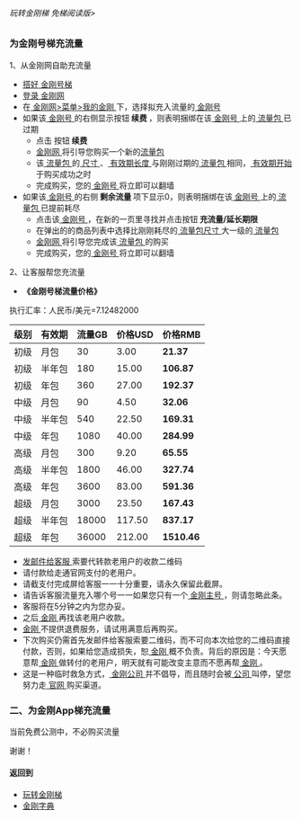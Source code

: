 ###### 玩转金刚梯 免梯阅读版>
### 为金刚号梯充流量

1、从金刚网自助充流量
  - [ 搭好](https://github.com/a2zitpro/web/blob/master/LadderFree/kkDictionary/LadderReady.md)[ 金刚号梯 ](https://github.com/a2zitpro/web/blob/master/LadderFree/kkDictionary/KKLadderKKID.md)
  - [ 登录 ](https://www.atozitpro.net/zh/login/)[ 金刚网 ](https://github.com/a2zitpro/web/blob/master/LadderFree/kkDictionary/KKSiteZh.md)
  - 在[ 金刚网>菜单>我的金刚 ](https://www.atozitpro.net/zh/my-account/)下，选择拟充入流量的[ 金刚号 ](https://github.com/a2zitpro/web/blob/master/LadderFree/kkDictionary/KKID.md)
  - 如果该[ 金刚号 ](https://github.com/a2zitpro/web/blob/master/LadderFree/kkDictionary/KKID.md)的右侧显示按钮<strong> 续费 </strong>，则表明捆绑在该[ 金刚号 ](https://github.com/a2zitpro/web/blob/master/LadderFree/kkDictionary/KKID.md)上的[ 流量包 ]()已过期
    - 点击 按钮<strong> 续费 </strong>
    - [ 金刚网 ](https://github.com/a2zitpro/web/blob/master/LadderFree/kkDictionary/KKSiteZh.md)将引导您购买一个新的[流量包]()
    - 该[ 流量包 ]()的[ 尺寸 ]()、[ 有效期长度 ]()与刚刚过期的[ 流量包 ]()相同，[ 有效期开始 ]()于购买成功之时
    - 完成购买，您的[ 金刚号 ](https://github.com/a2zitpro/web/blob/master/LadderFree/kkDictionary/KKID.md)将立即可以翻墙
  - 如果该[ 金刚号 ](https://github.com/a2zitpro/web/blob/master/LadderFree/kkDictionary/KKID.md)的右侧<strong> 剩余流量 </strong>项下显示0，则表明捆绑在该[ 金刚号 ](https://github.com/a2zitpro/web/blob/master/LadderFree/kkDictionary/KKID.md)上的[ 流量包 ]()已提前耗尽
    - 点击该[ 金刚号 ](https://github.com/a2zitpro/web/blob/master/LadderFree/kkDictionary/KKID.md)，在新的一页里寻找并点击按钮<strong> 充流量/延长期限 </strong>
    - 在弹出的的商品列表中选择比刚刚耗尽的[ 流量包尺寸 ]()大一级的[ 流量包 ]()
    - [ 金刚网 ](https://github.com/a2zitpro/web/blob/master/LadderFree/kkDictionary/KKSiteZh.md)将引导您完成该[ 流量包 ]()的购买
    - 完成购买，您的[ 金刚号 ](https://github.com/a2zitpro/web/blob/master/LadderFree/kkDictionary/KKID.md)将立即可以翻墙





2、让客服帮您充流量
  - <strong>《金刚号梯流量价格》</strong> 

执行汇率：人民币/美元=7.12482000

|级别|有效期|流量GB|价格USD|价格RMB|
|------| ------| ------| ------|------| 
|初级|月包|30|3.00|<strong>21.37</strong>|
|初级 |半年包|180|15.00|<strong>106.87</strong>|
|初级 |年包|360|27.00|<strong>192.37</strong> | 
|中级 |月包|90|4.50| <strong>32.06</strong>|
|中级 |半年包|540|22.50|<strong>169.31</strong>|
|中级 |年包|1080|40.00|<strong>284.99</strong>
|高级 |月包|300|9.20|<strong>65.55</strong>|
|高级 |半年包|1800|46.00|<strong>327.74</strong>|
|高级 |年包|3600|83.00|<strong>591.36</strong>|
|超级|月包|3000|23.50|<strong> 167.43</strong>|
|超级 |半年包|18000|117.50|<strong>837.17</strong>|
|超级 |年包|36000|212.00|<strong>1510.46</strong>|

  - [发邮件给客服 ](mailto:cs@a2zit.us)索要代转款老用户的收款二维码
  - 请付款给走通官网支付的老用户。
  - 请截支付完成屏给客服一一十分重要，请永久保留此截屏。
  - 请告诉客服流量充入哪个号一一如果您只有一个[ 金刚主号 ](https://github.com/a2zitpro/web/blob/master/LadderFree/kkDictionary/KKIDMain.md)，则请忽略此条。
  - 客服将在5分钟之内为您办妥。
  - 之后[ 金刚 ](https://github.com/a2zitpro/web/blob/master/LadderFree/kkDictionary/Atozitpro.md)再找该老用户收款。
  - [ 金刚 ](https://github.com/a2zitpro/web/blob/master/LadderFree/kkDictionary/Atozitpro.md)不提供退费服务，请试用满意后再购买。
  - 下次购买仍需首先发邮件给客服索要二维码，而不可向本次给您的二维码直接付款，否则，如果给您造成损失，恕[ 金刚 ](https://github.com/a2zitpro/web/blob/master/LadderFree/kkDictionary/Atozitpro.md)概不负责。背后的原因是：今天愿意帮[ 金刚 ](https://github.com/a2zitpro/web/blob/master/LadderFree/kkDictionary/Atozitpro.md)做转付的老用户，明天就有可能改变主意而不愿再帮[ 金刚 ](https://github.com/a2zitpro/web/blob/master/LadderFree/kkDictionary/Atozitpro.md)。
  - 这是一种临时救急方式，[ 金刚公司 ](https://github.com/a2zitpro/web/blob/master/LadderFree/kkDictionary/Atozitpro.md)并不倡导，而且随时会被[ 公司 ](https://github.com/a2zitpro/web/blob/master/LadderFree/kkDictionary/Atozitpro.md)叫停，望您努力走[ 官网 ](https://github.com/a2zitpro/web/blob/master/LadderFree/kkDictionary/KKSiteZh.md)购买渠道。

### 二、为金刚App梯充流量

当前免费公测中，不必购买流量

谢谢！



#### 返回到
- [玩转金刚梯](https://github.com/a2zitpro/web/blob/master/LadderFree/A.md)
- [金刚字典](https://github.com/a2zitpro/web/blob/master/LadderFree/kkDictionary/KKDictionary.md)
